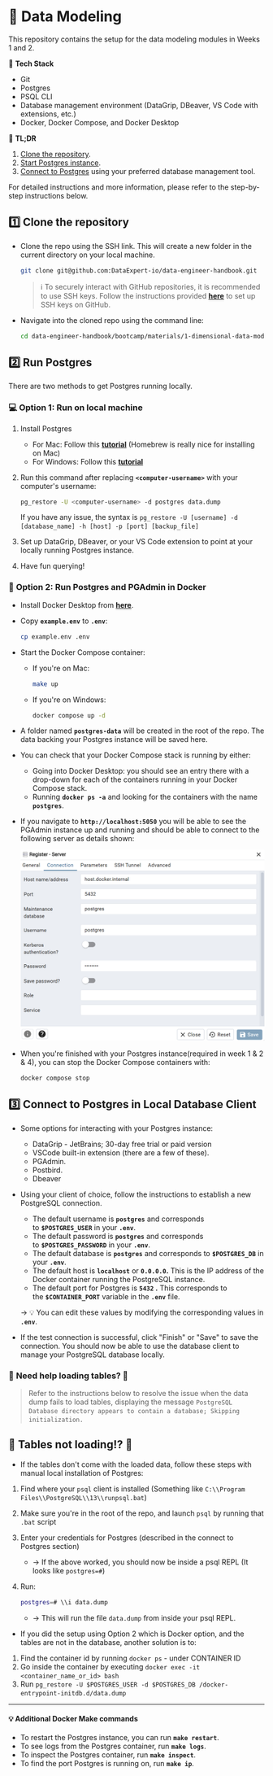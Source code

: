 # 📅 Data Modeling

This repository contains the setup for the data modeling modules in Weeks 1 and 2.
 
:wrench: **Tech Stack**

- Git
- Postgres
- PSQL CLI
- Database management environment (DataGrip, DBeaver, VS Code with extensions, etc.)
- Docker, Docker Compose, and Docker Desktop

:pencil: **TL;DR**

1. [Clone the repository](https://github.com/DataExpert-io/data-engineer-handbook/edit/main/bootcamp/materials/1-dimensional-data-modeling/README.md).
2. [Start Postgres instance](https://github.com/DataExpert-io/data-engineer-handbook/edit/main/bootcamp/materials/1-dimensional-data-modeling/README.md#2%EF%B8%8F%E2%83%A3run-postgres).
3. [Connect to Postgres](https://github.com/DataExpert-io/data-engineer-handbook/edit/main/bootcamp/materials/1-dimensional-data-modeling/README.md#threeconnect-to-postgres-in-database-client) using your preferred database management tool.

For detailed instructions and more information, please refer to the step-by-step instructions below.

## 1️⃣ **Clone the repository**

- Clone the repo using the SSH link. This will create a new folder in the current directory on your local machine.
    
    ```bash
    git clone git@github.com:DataExpert-io/data-engineer-handbook.git
    ```
    
    > ℹ️ To securely interact with GitHub repositories, it is recommended to use SSH keys. Follow the instructions provided **[here](https://docs.github.com/en/authentication/connecting-to-github-with-ssh/adding-a-new-ssh-key-to-your-github-account)** to set up SSH keys on GitHub.
    > 

- Navigate into the cloned repo using the command line:
    
    ```bash
    cd data-engineer-handbook/bootcamp/materials/1-dimensional-data-modeling
    ```

## 2️⃣ **Run Postgres**

There are two methods to get Postgres running locally.

### 💻 **Option 1: Run on local machine**

1. Install Postgres
    - For Mac: Follow this **[tutorial](https://daily-dev-tips.com/posts/installing-postgresql-on-a-mac-with-homebrew/)** (Homebrew is really nice for installing on Mac)
    - For Windows: Follow this **[tutorial](https://www.sqlshack.com/how-to-install-postgresql-on-windows/)**
2. Run this command after replacing **`<computer-username>`** with your computer's username:

    ```bash
    pg_restore -U <computer-username> -d postgres data.dump
    ```

    If you have any issue, the syntax is `pg_restore -U [username] -d [database_name] -h [host] -p [port] [backup_file]`
    
3. Set up DataGrip, DBeaver, or your VS Code extension to point at your locally running Postgres instance.
4. Have fun querying!

### 🐳 **Option 2: Run Postgres and PGAdmin in Docker**

- Install Docker Desktop from **[here](https://www.docker.com/products/docker-desktop/)**.
- Copy **`example.env`** to **`.env`**:
    
    ```bash
    cp example.env .env
    ```

- Start the Docker Compose container:
    - If you're on Mac:
        
        ```bash
        make up
        ```
        
    - If you're on Windows:
        
        ```bash
        docker compose up -d
        ```
        
- A folder named **`postgres-data`** will be created in the root of the repo. The data backing your Postgres instance will be saved here.
- You can check that your Docker Compose stack is running by either:
    - Going into Docker Desktop: you should see an entry there with a drop-down for each of the containers running in your Docker Compose stack.
    - Running **`docker ps -a`** and looking for the containers with the name **`postgres`**.
- If you navigate to **`http://localhost:5050`** you will be able to see the PGAdmin instance up and running and should be able to connect to the following server as details shown:
    
    <img src=".attachments/pgadmin-server.png" style="width:500px;"/> 


- When you're finished with your Postgres instance(required in week 1 & 2 & 4), you can stop the Docker Compose containers with:
    
    ```bash
    docker compose stop
    ```

## :three: **Connect to Postgres in Local Database Client**

- Some options for interacting with your Postgres instance:
    - DataGrip - JetBrains; 30-day free trial or paid version
    - VSCode built-in extension (there are a few of these).
    - PGAdmin.
    - Postbird.
    - Dbeaver
- Using your client of choice, follow the instructions to establish a new PostgreSQL connection.
    - The default username is **`postgres`** and corresponds to **`$POSTGRES_USER`** in your **`.env`**.
    - The default password is **`postgres`** and corresponds to **`$POSTGRES_PASSWORD`** in your **`.env`**.
    - The default database is **`postgres`** and corresponds to **`$POSTGRES_DB`** in your **`.env`**.
    - The default host is **`localhost`** or **`0.0.0.0`.** This is the IP address of the Docker container running the PostgreSQL instance.
    - The default port for Postgres is **`5432` .** This corresponds to the **`$CONTAINER_PORT`** variable in the **`.env`** file.
    
    &rarr; :bulb: You can edit these values by modifying the corresponding values in **`.env`**.
    
- If the test connection is successful, click "Finish" or "Save" to save the connection. You should now be able to use the database client to manage your PostgreSQL database locally.

### :rotating_light: **Need help loading tables?** :rotating_light:

> Refer to the instructions below to resolve the issue when the data dump fails to load tables, displaying the message `PostgreSQL Database directory appears to contain a database; Skipping initialization.`
## **🚨 Tables not loading!? 🚨**

- If the tables don't come with the loaded data, follow these steps with manual local installation of Postgres:

1. Find where your `psql` client is installed (Something like `C:\\Program Files\\PostgreSQL\\13\\runpsql.bat`)
2. Make sure you're in the root of the repo, and launch `psql` by running that `.bat` script
3. Enter your credentials for Postgres (described in the connect to Postgres section)
    - → If the above worked, you should now be inside a psql REPL (It looks like `postgres=#`)
4. Run:
    
    ```bash
    postgres=# \\i data.dump
    ```
    
    - → This will run the file `data.dump` from inside your psql REPL.

- If you did the setup using Option 2 which is Docker option, and the tables are not in the database, another solution is to: 

1. Find the container id by running `docker ps` - under CONTAINER ID
2. Go inside the container by executing `docker exec -it <container_name_or_id> bash`
3. Run `pg_restore -U $POSTGRES_USER -d $POSTGRES_DB /docker-entrypoint-initdb.d/data.dump` 

---

#### 💡 Additional Docker Make commands

- To restart the Postgres instance, you can run **`make restart`**.
- To see logs from the Postgres container, run **`make logs`**.
- To inspect the Postgres container, run **`make inspect`**.
- To find the port Postgres is running on, run **`make ip`**.
